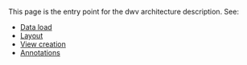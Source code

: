 This page is the entry point for the dwv architecture description. See:

- [Data load](./tutorial-data-load.html)
- [Layout](./tutorial-layout.html)
- [View creation](./tutorial-view-create.html)
- [Annotations](./tutorial-annotations.html)